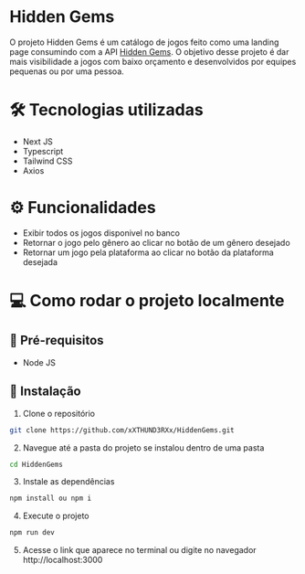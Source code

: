 # Hidden Gems

O projeto Hidden Gems é um catálogo de jogos feito como uma landing page consumindo com a API [Hidden Gems](https://github.com/xXTHUND3RXx/HiddenGems-API). O objetivo desse projeto é dar mais visibilidade a jogos com baixo orçamento e desenvolvidos por equipes pequenas ou por uma pessoa.

# 🛠 Tecnologias utilizadas

- Next JS
- Typescript
- Tailwind CSS
- Axios

# ⚙ Funcionalidades

- Exibir todos os jogos disponivel no banco
- Retornar o jogo pelo gênero ao clicar no botão de um gênero desejado
- Retornar um jogo pela plataforma ao clicar no botão da plataforma desejada

# 💻 Como rodar o projeto localmente

## 🧰 Pré-requisitos

- Node JS

## 🔧 Instalação 

1. Clone o repositório

```bash
git clone https://github.com/xXTHUND3RXx/HiddenGems.git
```

2. Navegue até a pasta do projeto se instalou dentro de uma pasta

```bash
cd HiddenGems
```

3. Instale as dependências

```bash
npm install ou npm i
```

4. Execute o projeto

```bash
npm run dev
```

5. Acesse o link que aparece no terminal ou digite no navegador http://localhost:3000